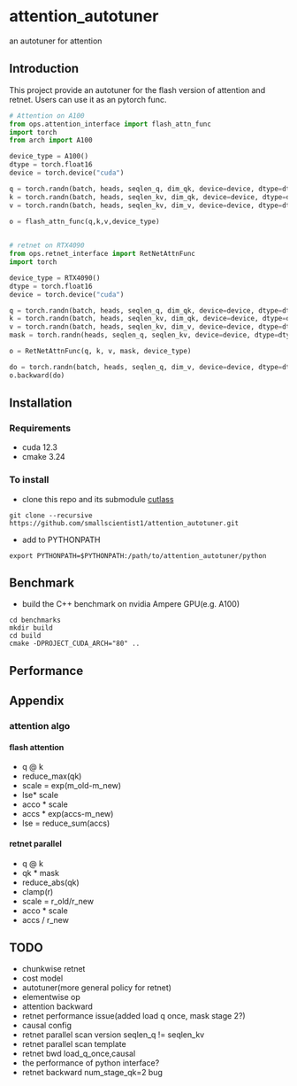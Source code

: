 # attention_autotuner
an autotuner for attention

## Introduction

This project provide an autotuner for the flash version of attention and retnet. Users can use it as an pytorch func.

```python
# Attention on A100
from ops.attention_interface import flash_attn_func
import torch
from arch import A100

device_type = A100()
dtype = torch.float16
device = torch.device("cuda")

q = torch.randn(batch, heads, seqlen_q, dim_qk, device=device, dtype=dtype)
k = torch.randn(batch, heads, seqlen_kv, dim_qk, device=device, dtype=dtype)
v = torch.randn(batch, heads, seqlen_kv, dim_v, device=device, dtype=dtype)

o = flash_attn_func(q,k,v,device_type)
    
```

```python
# retnet on RTX4090
from ops.retnet_interface import RetNetAttnFunc
import torch

device_type = RTX4090()
dtype = torch.float16
device = torch.device("cuda")

q = torch.randn(batch, heads, seqlen_q, dim_qk, device=device, dtype=dtype)
k = torch.randn(batch, heads, seqlen_kv, dim_qk, device=device, dtype=dtype)
v = torch.randn(batch, heads, seqlen_kv, dim_v, device=device, dtype=dtype)
mask = torch.randn(heads, seqlen_q, seqlen_kv, device=device, dtype=dtype)

o = RetNetAttnFunc(q, k, v, mask, device_type)

do = torch.randn(batch, heads, seqlen_q, dim_v, device=device, dtype=dtype)
o.backward(do)

```


## Installation

### Requirements
- cuda 12.3
- cmake 3.24

### To install

- clone this repo and its submodule [cutlass](https://github.com/NVIDIA/cutlass.git)
```
git clone --recursive https://github.com/smallscientist1/attention_autotuner.git
```
- add to PYTHONPATH
```
export PYTHONPATH=$PYTHONPATH:/path/to/attention_autotuner/python
```

## Benchmark

- build the C++ benchmark on nvidia Ampere GPU(e.g. A100)
```
cd benchmarks
mkdir build
cd build
cmake -DPROJECT_CUDA_ARCH="80" ..
```

## Performance



## Appendix

### attention algo

#### flash attention
- q @ k
- reduce_max(qk)
- scale = exp(m_old-m_new)
- lse* scale
- acco * scale
- accs * exp(accs-m_new)
- lse = reduce_sum(accs)

#### retnet parallel
- q @ k
- qk * mask
- reduce_abs(qk)
- clamp(r)
- scale = r_old/r_new
- acco * scale
- accs / r_new


## TODO
- chunkwise retnet
- cost model
- autotuner(more general policy for retnet)
- elementwise op
- attention backward
- retnet performance issue(added load q once, mask stage 2?)
- causal config
- retnet parallel scan version seqlen_q != seqlen_kv
- retnet parallel scan template
- retnet bwd load_q_once,causal
- the performance of python interface?
- retnet backward num_stage_qk=2 bug
